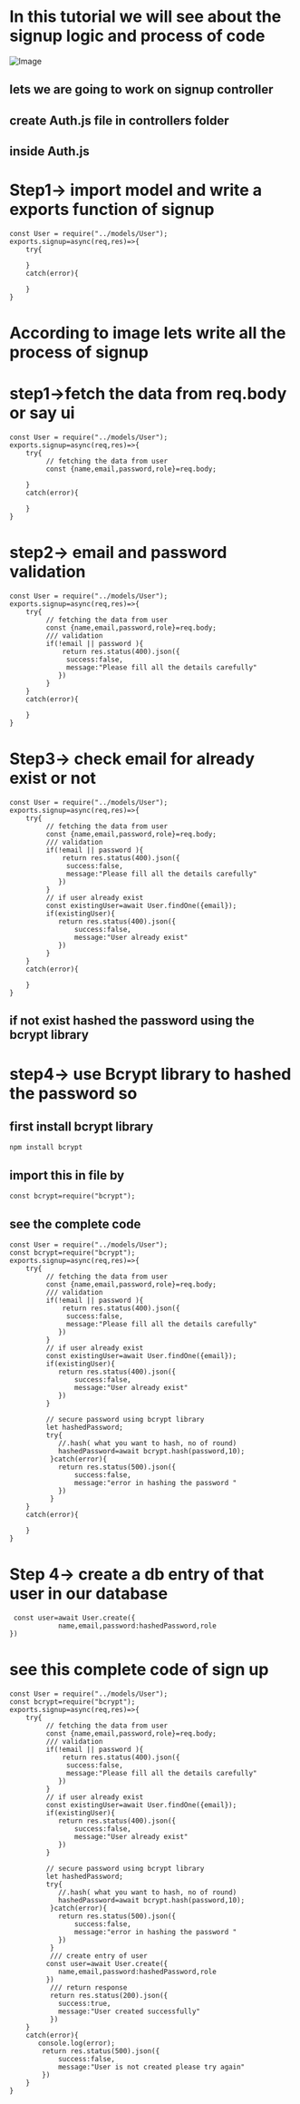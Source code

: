 # In this tutorial we will see about the signup logic and process of code 
![Image](https://github.com/user-attachments/assets/54ca764c-f396-4246-a391-2f2be64160c4)

## lets we are going to work on signup controller
## create Auth.js file in controllers folder
## inside Auth.js
# Step1-> import model and write a exports function of signup
```
const User = require("../models/User");
exports.signup=async(req,res)=>{
    try{
       
    }
    catch(error){
       
    }
}
```
# According to image lets write all the process of signup
# step1->fetch the data from req.body or say ui 
```
const User = require("../models/User");
exports.signup=async(req,res)=>{
    try{
         // fetching the data from user
         const {name,email,password,role}=req.body;
        
    }
    catch(error){
       
    }
}
```

# step2-> email and password validation 
```
const User = require("../models/User");
exports.signup=async(req,res)=>{
    try{
         // fetching the data from user
         const {name,email,password,role}=req.body;
         /// validation
         if(!email || password ){
             return res.status(400).json({
              success:false,
              message:"Please fill all the details carefully"
            })
         }
    }
    catch(error){
       
    }
}
```
# Step3-> check email for already exist or not 
```
const User = require("../models/User");
exports.signup=async(req,res)=>{
    try{
         // fetching the data from user
         const {name,email,password,role}=req.body;
         /// validation
         if(!email || password ){
             return res.status(400).json({
              success:false,
              message:"Please fill all the details carefully"
            })
         }
         // if user already exist 
         const existingUser=await User.findOne({email});
         if(existingUser){
            return res.status(400).json({
                success:false,
                message:"User already exist"
            })
         }
    }
    catch(error){
       
    }
}
```
## if not exist hashed the password using the bcrypt library 
# step4-> use Bcrypt library to hashed the password so 
## first install bcrypt library 
```
npm install bcrypt
```
## import this in file by 
```
const bcrypt=require("bcrypt");
```
## see the complete code 
```
const User = require("../models/User");
const bcrypt=require("bcrypt");
exports.signup=async(req,res)=>{
    try{
         // fetching the data from user
         const {name,email,password,role}=req.body;
         /// validation
         if(!email || password ){
             return res.status(400).json({
              success:false,
              message:"Please fill all the details carefully"
            })
         }
         // if user already exist 
         const existingUser=await User.findOne({email});
         if(existingUser){
            return res.status(400).json({
                success:false,
                message:"User already exist"
            })
         }

         // secure password using bcrypt library 
         let hashedPassword;
         try{
            //.hash( what you want to hash, no of round)
            hashedPassword=await bcrypt.hash(password,10);
          }catch(error){
            return res.status(500).json({
                success:false,
                message:"error in hashing the password "
            })
          }
    }
    catch(error){
       
    }
}
```
# Step 4-> create a db entry of that user in our database 
```
 const user=await User.create({
            name,email,password:hashedPassword,role
})
```

# see this complete code of sign up 
```
const User = require("../models/User");
const bcrypt=require("bcrypt");
exports.signup=async(req,res)=>{
    try{
         // fetching the data from user
         const {name,email,password,role}=req.body;
         /// validation
         if(!email || password ){
             return res.status(400).json({
              success:false,
              message:"Please fill all the details carefully"
            })
         }
         // if user already exist 
         const existingUser=await User.findOne({email});
         if(existingUser){
            return res.status(400).json({
                success:false,
                message:"User already exist"
            })
         }

         // secure password using bcrypt library 
         let hashedPassword;
         try{
            //.hash( what you want to hash, no of round)
            hashedPassword=await bcrypt.hash(password,10);
          }catch(error){
            return res.status(500).json({
                success:false,
                message:"error in hashing the password "
            })
          }
          /// create entry of user
         const user=await User.create({
            name,email,password:hashedPassword,role
         })
          /// return response 
          return res.status(200).json({
            success:true,
            message:"User created successfully"
          })
    }
    catch(error){
       console.log(error);
        return res.status(500).json({
            success:false,
            message:"User is not created please try again"
        })
    }
}
```


